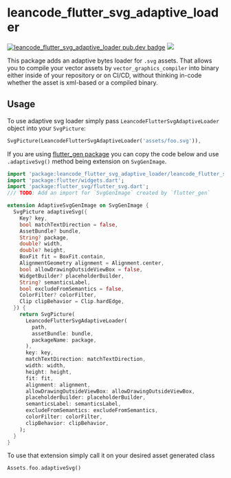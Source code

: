 # leancode_flutter_svg_adaptive_loader

[![leancode_flutter_svg_adaptive_loader pub.dev badge][pub-badge]][pub-badge-link]
[![][build-badge]][build-badge-link]

This package adds an adaptive bytes loader for `.svg` assets. That allows you to compile your vector assets by `vector_graphics_compiler`
into binary either inside of your repository or on CI/CD, without thinking in-code whether the asset is xml-based or a compiled binary.

## Usage

To use adaptive svg loader simply pass `LeancodeFlutterSvgAdaptiveLoader` object into your `SvgPicture`:

```dart
SvgPicture(LeancodeFlutterSvgAdaptiveLoader('assets/foo.svg')),
```

If you are using [flutter_gen package](https://pub.dev/packages/flutter_gen) you can copy the code below and use `.adaptiveSvg()` method being extension on `SvgGenImage`.

```dart
import 'package:leancode_flutter_svg_adaptive_loader/leancode_flutter_svg_adaptive_loader.dart';
import 'package:flutter/widgets.dart';
import 'package:flutter_svg/flutter_svg.dart';
/// TODO: Add an import for `SvgGenImage` created by `flutter_gen`

extension AdaptiveSvgGenImage on SvgGenImage {
  SvgPicture adaptiveSvg({
    Key? key,
    bool matchTextDirection = false,
    AssetBundle? bundle,
    String? package,
    double? width,
    double? height,
    BoxFit fit = BoxFit.contain,
    AlignmentGeometry alignment = Alignment.center,
    bool allowDrawingOutsideViewBox = false,
    WidgetBuilder? placeholderBuilder,
    String? semanticsLabel,
    bool excludeFromSemantics = false,
    ColorFilter? colorFilter,
    Clip clipBehavior = Clip.hardEdge,
  }) {
    return SvgPicture(
      LeancodeFlutterSvgAdaptiveLoader(
        path,
        assetBundle: bundle,
        packageName: package,
      ),
      key: key,
      matchTextDirection: matchTextDirection,
      width: width,
      height: height,
      fit: fit,
      alignment: alignment,
      allowDrawingOutsideViewBox: allowDrawingOutsideViewBox,
      placeholderBuilder: placeholderBuilder,
      semanticsLabel: semanticsLabel,
      excludeFromSemantics: excludeFromSemantics,
      colorFilter: colorFilter,
      clipBehavior: clipBehavior,
    );
  }
}
```

To use that extension simply call it on your desired asset generated class

```dart
Assets.foo.adaptiveSvg()
```

[pub-badge]: https://img.shields.io/pub/v/leancode_flutter_svg_adaptive_loader
[pub-badge-link]: https://pub.dev/packages/leancode_flutter_svg_adaptive_loader
[build-badge]: https://img.shields.io/github/actions/workflow/status/leancodepl/flutter_corelibrary/leancode_flutter_svg_adaptive_loader-test.yml?branch=master
[build-badge-link]: https://github.com/leancodepl/flutter_corelibrary/actions/workflows/leancode_flutter_svg_adaptive_loader-test.yml
